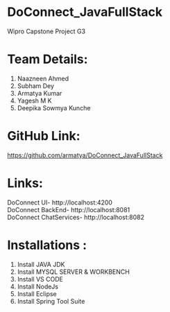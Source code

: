 #  DoConnect_JavaFullStack 
 Wipro Capstone Project G3
 
 # Team Details: 
 
 1. Naazneen Ahmed  <br />
 2. Subham Dey  <br />
 3. Armatya Kumar  <br />
 4. Yagesh M K  <br/>
 5. Deepika Sowmya Kunche  <br />
 
 # GitHub Link: 
 https://github.com/armatya/DoConnect_JavaFullStack
 
 # Links: 
  DoConnect UI- http://localhost:4200 <br />
  DoConnect BackEnd- http://localhost:8081 <br />
  DoConnect ChatServices- http://localhost:8082 <br />
  
 # Installations :
  1. Install JAVA JDK
  2. Install MYSQL SERVER & WORKBENCH
  3. Install VS CODE
  4. Install NodeJs
  5. Install Eclipse
  6. Install Spring Tool Suite
 
 
